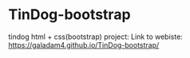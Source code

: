# TinDog-bootstrap
tindog html + css(bootstrap) project: 
Link to webiste: https://galadam4.github.io/TinDog-bootstrap/
